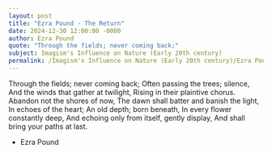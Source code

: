 ```yaml
---
layout: post
title: "Ezra Pound - The Return"
date: 2024-12-30 12:00:00 -0000
author: Ezra Pound
quote: "Through the fields; never coming back;"
subject: Imagism's Influence on Nature (Early 20th century)
permalink: /Imagism's Influence on Nature (Early 20th century)/Ezra Pound/Ezra Pound - The Return
---
```


Through the fields; never coming back;
Often passing the trees; silence,
And the winds that gather at twilight,
Rising in their plaintive chorus.
Abandon not the shores of now,
The dawn shall batter and banish the light,
In echoes of the heart;
An old depth; born beneath,
In every flower constantly deep,
And echoing only from itself, gently display,
And shall bring your paths at last.

- Ezra Pound

